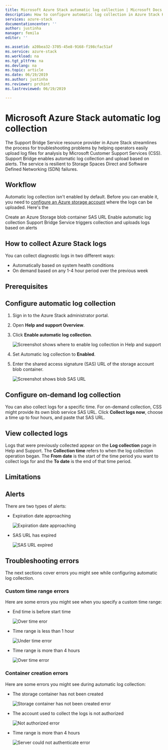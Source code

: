```yaml
---
title: Microsoft Azure Stack automatic log collection | Microsoft Docs
description: How to configure automatic log collection in Azure Stack Help + Support.
services: azure-stack
documentationcenter: ''
author: justinha
manager: femila
editor: ''

ms.assetid: a20bea32-3705-45e8-9168-f198cfac51af
ms.service: azure-stack
ms.workload: na
ms.tgt_pltfrm: na
ms.devlang: na
ms.topic: article
ms.date: 06/19/2019
ms.author: justinha
ms.reviewer: prchint
ms.lastreviewed: 06/19/2019

---
```

# Microsoft Azure Stack automatic log collection

The Support Bridge Service resource provider in Azure Stack streamlines the process for troubleshooting problems by helping operators easily upload log files for analysis by Microsoft Customer Support Services (CSS). 
Support Bridge enables automatic log collection and upload based on alerts. 
The service is resilient to Storage Spaces Direct and Software Defined Networking (SDN) failures. 

<!--- can we add how the resiliency helps here?--->

## Workflow

Automatic log collection isn't enabled by default. Before you can enable it, you need to [configure an Azure storage account](azure-stack-storage-account.md) where the logs can be uploaded. Here's the 

Create an Azure Storage blob container SAS URL
Enable automatic log collection
Support Bridge Service triggers collection and uploads logs based on alerts

## How to collect Azure Stack logs

You can collect diagnostic logs in two different ways:

- Automatically based on system health conditions
- On demand based on any 1-4 hour period over the previous week

## Prerequisites

<!--- any permissions, subscription requirements, or anything similar?--->

## Configure automatic log collection 

1. Sign in to the Azure Stack administrator portal.
1. Open **Help and support Overview**.
2. Click **Enable automatic log collection**.

   ![Screenshot shows where to enable log collection in Help and support](media/azure-stack-automatic-log-collection/azure-stack-help-overview-enable-option.png)

3. Set Automatic log collection to **Enabled**.
4. Enter the shared access signature (SAS) URL of the storage account blob container.

   ![Screenshot shows blob SAS URL](media/azure-stack-automatic-log-collection/azure-stack-enable-automatic-log-collection.png)

## Configure on-demand log collection 

You can also collect logs for a specific time. For on-demand collection, CSS might provide its own blob service SAS URL. 
Click **Collect logs now**, choose a time up to four hours, and paste that SAS URL.

## View collected logs

Logs that were previously collected appear on the **Log collection** page in Help and Support. The **Collection time** refers to when the log collection operation began. The **From date** is the start of the time period you want to collect logs for and the **To date** is the end of that time period.


## Limitations

<!--- Need to confirm what Theebs wanted to cover here--->

## Alerts

<!--- demo says log collection (for all logs) triggers on alerts. See spec for algorithm--->

There are two types of alerts: 

- Expiration date approaching

  ![Expiration date approaching](media/azure-stack-automatic-log-collection/alert-expiration-date.png)

- SAS URL has expired
  
  ![SAS URL expired](media/azure-stack-automatic-log-collection/alert-url-expired.png)

## Troubleshooting errors

The next sections cover errors you might see while configuring automatic log collection. 

### Custom time range errors

Here are some errors you might see when you specify a custom time range:

- End time is before start time

  ![Over time eror](media/azure-stack-automatic-log-collection/azure-stack-log-collection-start-time-error.png)

- Time range is less than 1 hour

  ![Under time error](media/azure-stack-automatic-log-collection/azure-stack-log-collection-under-time-error.png)

- Time range is more than 4 hours

  ![Over time error](media/azure-stack-automatic-log-collection/azure-stack-log-collection-over-time-error.png)

### Container creation errors

<!--- Better heading title? I'm unsure if AuthN errors are actually containe errors.--->

Here are some errors you might see during automatic log collection:

<!--- how to resolve these?--->

- The storage container has not been created

  ![Storage container has not been created error](media/azure-stack-automatic-log-collection/azure-stack-log-collection-container-does-not-exist-error.png)

- The account used to collect the logs is not authorized

  ![Not authorized error](media/azure-stack-automatic-log-collection/azure-stack-log-collection-not-authorized-error.png)

- Time range is more than 4 hours

  ![Server could not authenticate error](media/azure-stack-automatic-log-collection/azure-stack-log-collection-server-could-not-authenticate-error.png)
